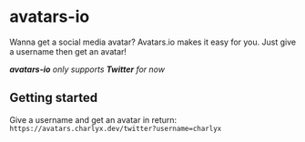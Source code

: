 # avatars-io
Wanna get a social media avatar? Avatars.io makes it easy for you. Just give a username then get an avatar!

***avatars-io** only supports **Twitter** for now*

## Getting started

Give a username and get an avatar in return: `https://avatars.charlyx.dev/twitter?username=charlyx`
